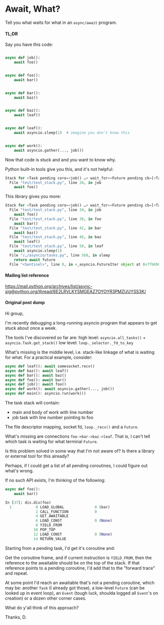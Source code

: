 # Await, What?

Tell you what waits for what in an `async/await` program.

#### TL;DR

Say you have this code:
```py

async def job():
    await foo()


async def foo():
    await bar()


async def bar():
    await baz()


async def baz():
    await leaf()


async def leaf():
    await asyncio.sleep(1)  # imagine you don't know this


async def work():
    await asyncio.gather(..., job())
```

Now that code is stuck and and you want to know why.

Python built-in tools give you this, and it's not helpful:
```py
Stack for <Task pending coro=<job() …> wait_for=<Future pending cb=[<TaskWakeupMethWrapper …>()]> cb=[…]> (most recent call last):
  File "test/test_stack.py", line 34, in job
    await foo()
```

This library gives you more:
```py
Stack for <Task pending coro=<job() …> wait_for=<Future pending cb=[<TaskWakeupMethWrapper …>()]> cb=[…]> (most recent call last):
  File "test/test_stack.py", line 34, in job
    await foo()
  File "test/test_stack.py", line 38, in foo
    await bar()
  File "test/test_stack.py", line 42, in bar
    await baz()
  File "test/test_stack.py", line 46, in baz
    await leaf()
  File "test/test_stack.py", line 50, in leaf
    await asyncio.sleep(1)
  File "/…/asyncio/tasks.py", line 568, in sleep
    return await future
  File "<Sentinel>", line 0, in <_asyncio.FutureIter object at 0x7fb6981690d8>: …
```

#### Mailing list reference

https://mail.python.org/archives/list/async-sig@python.org/thread/6E2LRVLKYSMGEAZ7OYOYR3PMZUUYSS3K/


#### Original post dump

Hi group,

I'm recently debugging a long-running asyncio program that appears to
get stuck about once a week.

The tools I've discovered so far are:
high level: `asyncio.all_tasks()` + `asyncio.Task.get_stack()`
low level: `loop._selector._fd_to_key`

What's missing is the middle level, i.e. stack-like linkage of what is
waiting for what. For a practical example, consider:

```py
async def leaf(): await somesocket.recv()
async def baz(): await leaf()
async def bar(): await baz()
async def foo(): await bar()
async def job(): await foo()
async def work(): await asyncio.gather(..., job())
async def main(): asyncio.run(work())
```

The task stack will contain:
* main and body of work with line number
* job task with line number pointing to foo

The file descriptor mapping, socket fd, `loop._recv()` and a `Future`.

What's missing are connections `foo->bar->baz->leaf`.
That is, I can't tell which task is waiting for what terminal `Future`.

Is this problem solved in some way that I'm not aware of?
Is there a library or external tool for this already?

Perhaps, if I could get a list of all pending coroutines, I could
figure out what's wrong.

If no such API exists, I'm thinking of the following:

```py
async def foo():
    await bar()

In [37]: dis.dis(foo)
  1           0 LOAD_GLOBAL              0 (bar)
              2 CALL_FUNCTION            0
              4 GET_AWAITABLE
              6 LOAD_CONST               0 (None)
              8 YIELD_FROM
             10 POP_TOP
             12 LOAD_CONST               0 (None)
             14 RETURN_VALUE
```

Starting from a pending task, I'd get it's coroutine and:

Get the coroutine frame, and if current instruction is `YIELD_FROM`,
then the reference to the awaitable should be on the top of the stack.
If that reference points to a pending coroutine, I'd add that to the
"forward trace" and repeat.

At some point I'd reach an awaitable that's not a pending coroutine,
which may be: another `Task` (I already got those), a low-level `Future`
(can be looked up in event loop), an `Event` (tough luck, shoulda logged
all `Event`'s on creation) or a dozen other corner cases.

What do y'all think of this approach?

Thanks,
D.
